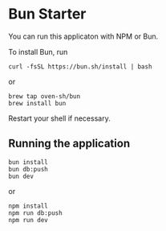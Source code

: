 # Bun Starter

You can run this applicaton with NPM or Bun.

To install Bun, run

```shell
curl -fsSL https://bun.sh/install | bash
```

or

```
brew tap oven-sh/bun
brew install bun
```

Restart your shell if necessary.

## Running the application

```shell
bun install
bun db:push
bun dev
```

or

```shell
npm install
npm run db:push
npm run dev
```
